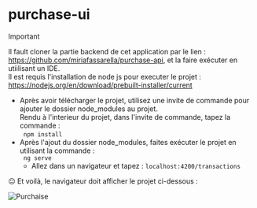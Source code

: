 # purchase-ui

> [!IMPORTANT]
> Il fault cloner la partie backend de cet application par le lien : https://github.com/miriafassarella/purchase-api, et la faire exécuter en utiilisant un IDE.  
> Il est requis l'installation de node js pour executer le projet : https://nodejs.org/en/download/prebuilt-installer/current
 - Après avoir télécharger le projet, utilisez une invite de commande pour ajouter le dossier node_modules au projet.  
   Rendu à l'interieur du projet, dans l'invite de commande, tapez la commande :   
``` npm install```
- Après l'ajout du dossier node_modules, faites exécuter le projet en utilisant la commande :  
  ``` ng serve```
  - Allez dans un navigateur et tapez :
    ```localhost:4200/transactions```
      
:neutral_face: Et voilà, le navigateur doit afficher le projet ci-dessous :  
  
![Purchaise](https://github.com/miriafassarella/purchase-ui/assets/43910212/f30175f9-795b-4ee8-b7f2-e047343cd2a9)
